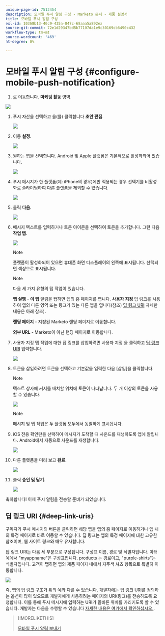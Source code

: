 ```yaml
---
unique-page-id: 7512454
description: 모바일 푸시 알림 구성 - Marketo 문서 - 제품 설명서
title: 모바일 푸시 알림 구성
exl-id: 10368b13-40c9-435a-847c-68aaa5a892ea
source-git-commit: 72e1d29347bd5b77107da1e9c30169cb6490c432
workflow-type: tm+mt
source-wordcount: '469'
ht-degree: 0%

---
```


# 모바일 푸시 알림 구성 {#configure-mobile-push-notification}

1. 로 이동합니다. **마케팅 활동** 영역.

![](assets/2fbf1ab6-2247-40c8-980d-be56b9d94890.png)

1. 푸시 자산을 선택하고 을(를) 클릭합니다 **초안 편집**.

   ![](assets/image2016-8-23-16-3a49-3a48.png)

1. 이동 **설정**.

   ![](assets/image2016-8-23-16-3a51-3a56.png)

1. 원하는 앱을 선택합니다. Android 및 Apple 플랫폼은 기본적으로 활성화되어 있습니다.

   ![](assets/image2016-8-23-16-3a53-3a33.png)

1. 푸시 메시지가 한 플랫폼(예: iPhone의 경우)에만 적용되는 경우 선택기를 비활성화로 슬라이딩하여 다른 플랫폼을 제외할 수 있습니다.

   ![](assets/image2016-8-23-16-3a41-3a48.png)

1. 클릭 **다음**.

   ![](assets/image2016-8-23-16-3a43-3a28.png)

1. 메시지 텍스트를 입력하거나 토큰 아이콘을 선택하여 토큰을 추가합니다. 그런 다음 **작업 탭**.

   ![](assets/image2015-9-14-16-3a7-3a43.png)

   >[!NOTE]
   >
   >플랫폼이 활성화되어 있으면 휴대폰 화면 디스플레이의 왼쪽에 표시됩니다. 선택되면 색상으로 표시됩니다.

   >[!NOTE]
   >
   >다음 세 가지 유형의 탭 작업이 있습니다.
   >
   >**앱 실행** - **이 앱** 알림을 탭하면 앱의 홈 페이지를 엽니다. **사용자 지정** 딥 링크를 사용하여 앱의 다른 영역 또는 링크가 있는 다른 앱을 엽니다(참조) [딥 링크 URI](#Deeplink) 자세한 내용은 아래 참조).
   >
   >**랜딩 페이지** - 지정된 Marketo 랜딩 페이지로 이동합니다.
   >
   >**외부 URL** - Marketo이 아닌 랜딩 페이지로 이동합니다.

1. 사용자 지정 탭 작업에 대한 딥 링크를 삽입하려면 사용자 지정 을 클릭하고 [딥 링크 URI](#Deeplink) 입력합니다.

   ![](assets/image2016-7-28-16-3a19-3a13.png)

1. 토큰을 삽입하려면 토큰을 선택하고 기본값을 입력한 다음 [삽입]을 클릭합니다.

   >[!NOTE]
   >
   >텍스트 상자에 커서를 배치할 위치에 토큰이 나타납니다. 두 개 이상의 토큰을 사용할 수 있습니다.

   ![](assets/image2015-8-10-14-3a48-3a52.png)

   >[!NOTE]
   >
   >메시지 및 탭 작업은 두 플랫폼 모두에서 동일하게 표시됩니다.

1. iOS 전용 확인란을 선택하여 메시지가 도착할 때 사운드를 재생하도록 앱에 알립니다. Android에서 자동으로 사운드를 재생합니다.

   ![](assets/ios-tap-and-notification-hand.png)

1. 다른 플랫폼을 미리 보고 **완료**.

   ![](assets/image2015-9-14-16-3a12-3a34.png)

1. 클릭 **승인 및 닫기**.

   ![](assets/323dda12-0543-4558-8562-563eed5fa0e0.png)

축하합니다! 이제 푸시 알림을 전송할 준비가 되었습니다.

## 딥 링크 URI {#deep-link-uris}

구독자가 푸시 메시지의 버튼을 클릭하면 해당 앱을 앱의 홈 페이지로 이동하거나 앱 내의 특정 페이지로 바로 이동할 수 있습니다. 딥 링크는 앱의 특정 페이지에 대한 고유한 참조이며, 웹 사이트 링크와 매우 유사합니다.

딥 링크 URI는 다음 세 부분으로 구성됩니다. 구성표 이름, 경로 및 식별자입니다. 아래 예에서 &quot;myappname&quot;은 구성표입니다. products 는 경로이고, &quot;purple-shirts&quot;는 식별자입니다. 고객이 탭하면 앱의 제품 페이지 내에서 자주색 셔츠 항목으로 특별히 이동합니다.

![](assets/image2016-7-29-12-3a49-3a1.png)

즉, 앱의 딥 링크 구조가 위의 예와 다를 수 있습니다. 개발자에는 딥 링크 URI를 정의하는 옵션이 많이 있으므로 개발자에게 사용하려는 페이지의 URI(링크)를 전송하도록 요청합니다. 이를 통해 푸시 메시지에 입력하는 URI가 올바른 위치를 가리키도록 할 수 있습니다. 개발자는 다음을 수행할 수 있습니다 [자세한 내용은 여기에서 확인하십시오.](https://developers.marketo.com/mobile/enabling-deep-links-in-your-app/).

>[!MORELIKETHIS]
>
>[모바일 푸시 알림 보내기](/help/marketo/product-docs/mobile-marketing/push-notifications/send-a-mobile-push-notification.md)
